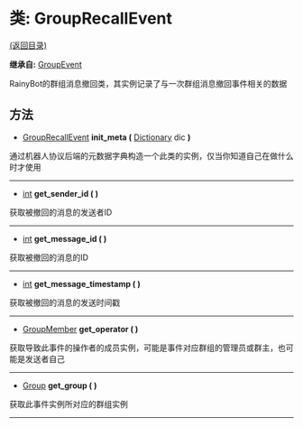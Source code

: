 # 类: GroupRecallEvent  
[(返回目录)](README.md)  
  
**继承自:** [GroupEvent](GroupEvent.md)  
  
RainyBot的群组消息撤回类，其实例记录了与一次群组消息撤回事件相关的数据  
  
## 方法 
  
- [GroupRecallEvent](GroupRecallEvent.md) **init_meta (** [Dictionary](https://docs.godotengine.org/en/latest/classes/class_dictionary.html) dic **)**  
  
通过机器人协议后端的元数据字典构造一个此类的实例，仅当你知道自己在做什么时才使用  
  
---  
  
- [int](https://docs.godotengine.org/en/latest/classes/class_int.html) **get_sender_id ( )**  
  
获取被撤回的消息的发送者ID  
  
---  
  
- [int](https://docs.godotengine.org/en/latest/classes/class_int.html) **get_message_id ( )**  
  
获取被撤回的消息的ID  
  
---  
  
- [int](https://docs.godotengine.org/en/latest/classes/class_int.html) **get_message_timestamp ( )**  
  
获取被撤回的消息的发送时间戳  
  
---  
  
- [GroupMember](GroupMember.md) **get_operator ( )**  
  
获取导致此事件的操作者的成员实例，可能是事件对应群组的管理员或群主，也可能是发送者自己  
  
---  
  
- [Group](Group.md) **get_group ( )**  
  
获取此事件实例所对应的群组实例  
  
---  
  


